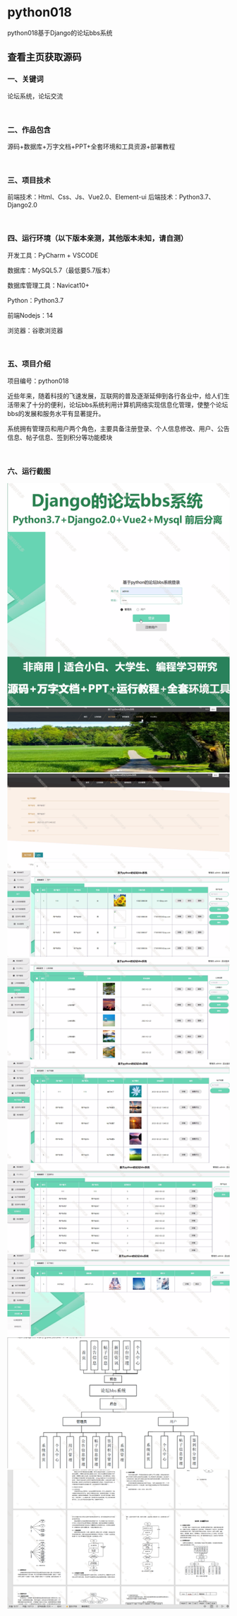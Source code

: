 # python018
python018基于Django的论坛bbs系统
 
## 查看主页获取源码


### 一、关键词

论坛系统，论坛交流

<br/>

### 二、作品包含

源码+数据库+万字文档+PPT+全套环境和工具资源+部署教程


<br/>

### 三、项目技术

前端技术：Html、Css、Js、Vue2.0、Element-ui
后端技术：Python3.7、Django2.0

  

<br/>

### 四、运行环境（以下版本亲测，其他版本未知，请自测）

开发工具：PyCharm + VSCODE

数据库：MySQL5.7（最低要5.7版本）

数据库管理工具：Navicat10+

Python：Python3.7

前端Nodejs：14

浏览器：谷歌浏览器



<br/>

### 五、项目介绍

项目编号：python018

近些年来，随着科技的飞速发展，互联网的普及逐渐延伸到各行各业中，给人们生活带来了十分的便利，论坛bbs系统利用计算机网络实现信息化管理，使整个论坛bbs的发展和服务水平有显著提升。

系统拥有管理员和用户两个角色，主要具备注册登录、个人信息修改、用户、公告信息、帖子信息、签到积分等功能模块 


<br/>

### 六、运行截图

![cover.png](./cover.png)
![1.png](./1.png)
![2.png](./2.png)
![3.png](./3.png)
![4.png](./4.png)
![5.png](./5.png)
![6.png](./6.png)
![7.png](./7.png)
![8.png](./8.png)
![9.png](./9.png)
